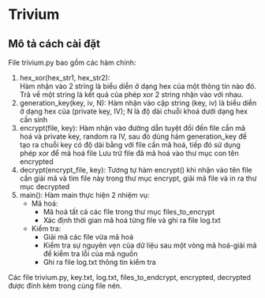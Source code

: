 # Trivium 

## Mô tả cách cài đặt
File trivium.py bao gồm các hàm chính:
1. hex_xor(hex_str1, hex_str2):  
    Hàm nhận vào 2 string là biểu diễn ở dạng hex của một thông tin nào đó.
    Trả về một string là kết quả của phép xor 2 string nhận vào với nhau.
2. generation_key(key, iv, N):
    Hàm nhận vào cặp string (key, iv) là biểu diễn ở dạng hex của (private key, IV); N là độ dài chuỗi khoá dưới dạng hex cần sinh
3. encrypt(file, key):
    Hàm nhận vào đường dẫn tuyệt đối đến file cần mã hoá và private key, random ra IV, sau đó dùng hàm generation_key để tạo ra chuỗi key có độ dài bằng với file cần mã hoá, tiếp đó sử dụng phép xor để mã hoá file
    Lưu trữ file đã mã hoá vào thư mục con tên encrypted
4. decrypt(encrypt_file, key):
    Tương tự hàm encrypt() khi nhận vào tên file cần giải mã và tìm file này trong thư mục encrypt, giải mã file và in ra thư mục decrypted
5. main():
    Hàm main thực hiện 2 nhiệm vụ:
    + Mã hoá:
        - Mã hoá tất cả các file trong thư mục files_to_encrypt
        - Xác định thời gian mã hoá từng file và ghi ra file log.txt
    + Kiểm tra:
        - Giải mã các file vừa mã hoá 
        - Kiểm tra sự nguyên vẹn của dữ liệu sau một vòng mã hoá-giải mã để kiểm tra lỗi của mã nguồn
        - Ghi ra file log.txt thông tin kiểm tra 
        
        
Các file trivium.py, key.txt, log.txt, files_to_endcrypt, encrypted, decrypted được đính kèm trong cùng file nén. 
